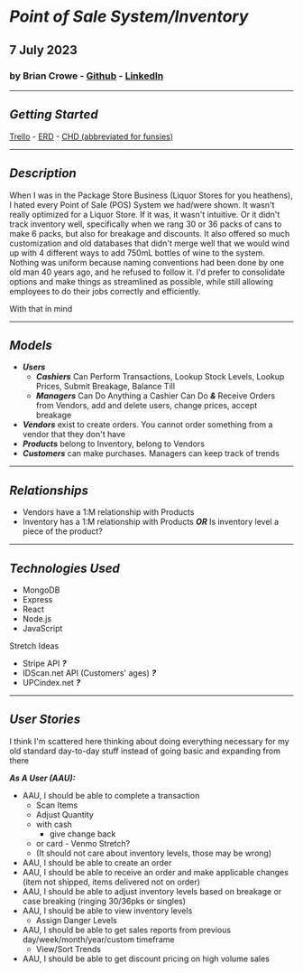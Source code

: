 # **_Point of Sale System/Inventory_**

## 7 July 2023

### by Brian Crowe - [Github](https://github.com/Crowe-Brian-J) - [LinkedIn](https://www.linkedin.com/in/brian-j-crowe/)

---

## **_Getting Started_**
[Trello](https://trello.com/b/AVSY0dB0/posinventory) - [ERD](https://app.diagrams.net/?src=about#G1zQh0TeX3oaK7e9sYKUagQ4-DJjwloDWM) - [CHD (abbreviated for funsies)](https://app.diagrams.net/#G1pLPftsFrwQyJKpBvCdzGS3Dkbs2C7Ncg)

---

## **_Description_**

When I was in the Package Store Business (Liquor Stores for you heathens), I hated every Point of Sale (POS) System we had/were shown. It wasn't really optimized for a Liquor Store. If it was, it wasn't intuitive. Or it didn't track inventory well, specifically when we rang 30 or 36 packs of cans to make 6 packs, but also for breakage and discounts. It also offered so much customization and old databases that didn't merge well that we would wind up with 4 different ways to add 750mL bottles of wine to the system. Nothing was uniform because naming conventions had been done by one old man 40 years ago, and he refused to follow it. I'd prefer to consolidate options and make things as streamlined as possible, while still allowing employees to do their jobs correctly and efficiently.

With that in mind

---

## **_Models_**

- **_Users_**
  - **_Cashiers_** Can Perform Transactions, Lookup Stock Levels, Lookup Prices, Submit Breakage, Balance Till
  - **_Managers_** Can Do Anything a Cashier Can Do **_&_** Receive Orders from Vendors, add and delete users, change prices, accept breakage
- **_Vendors_** exist to create orders. You cannot order something from a vendor that they don't have
- **_Products_** belong to Inventory, belong to Vendors
- **_Customers_** can make purchases. Managers can keep track of trends

---

## **_Relationships_**

  - Vendors have a 1:M relationship with Products
  - Inventory has a 1:M relationship with Products **_OR_** Is inventory level a piece of the product?

---

## **_Technologies Used_**

  - MongoDB
  - Express
  - React
  - Node.js
  - JavaScript

  Stretch Ideas
  - Stripe API **_?_**
  - IDScan.net API (Customers' ages) **_?_**
  - UPCindex.net **_?_**

  ---

  ## **_User Stories_**

I think I'm scattered here thinking about doing everything necessary for my old standard day-to-day stuff instead of going basic and expanding from there

**_As A User (AAU):_**

- AAU, I should be able to complete a transaction
    - Scan Items
    - Adjust Quantity
    - with cash
      - give change back
    - or card - Venmo Stretch?
    - (It should not care about inventory levels, those may be wrong)
- AAU, I should be able to create an order
- AAU, I should be able to receive an order and make applicable changes (item not shipped, items delivered not on order)
- AAU, I should be able to adjust inventory levels based on breakage or case breaking (ringing 30/36pks or singles)
- AAU, I should be able to view inventory levels
  - Assign Danger Levels
- AAU, I should be able to get sales reports from previous day/week/month/year/custom timeframe
    - View/Sort Trends
- AAU, I should be able to get discount pricing on high volume sales
